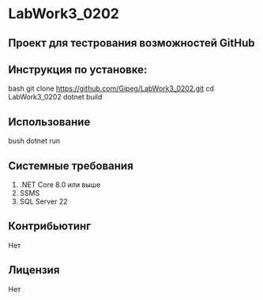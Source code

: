 # LabWork3_0202

## Проект для тестрования возможностей GitHub

## Инструкция по установке:
bash
git clone https://github.com/Gipeg/LabWork3_0202.git cd LabWork3_0202
dotnet build

## Использование
bush dotnet run

## Системные требования
1. .NET Core 8.0 или выше
2. SSMS
3. SQL Server 22

## Контрибьютинг
Нет

## Лицензия
Нет

